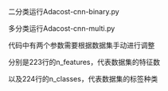 二分类运行Adacost-cnn-binary.py

多分类运行Adacost-cnn-multi.py

代码中有两个参数需要根据数据集手动进行调整

分别是223行的n_features，代表数据集的特征数

以及224行的n_classes，代表数据集的标签种类
